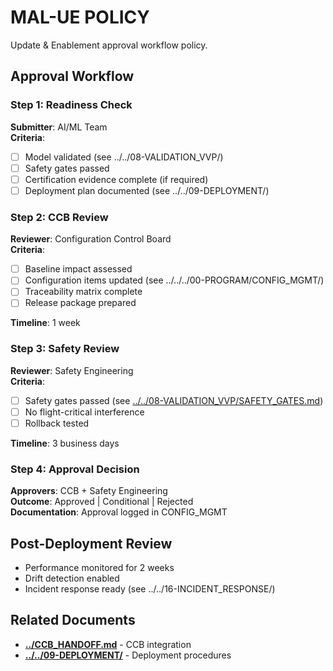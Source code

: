 # MAL-UE POLICY

Update & Enablement approval workflow policy.

## Approval Workflow

### Step 1: Readiness Check

**Submitter**: AI/ML Team  
**Criteria**:
- [ ] Model validated (see ../../08-VALIDATION_VVP/)
- [ ] Safety gates passed
- [ ] Certification evidence complete (if required)
- [ ] Deployment plan documented (see ../../09-DEPLOYMENT/)

### Step 2: CCB Review

**Reviewer**: Configuration Control Board  
**Criteria**:
- [ ] Baseline impact assessed
- [ ] Configuration items updated (see ../../../00-PROGRAM/CONFIG_MGMT/)
- [ ] Traceability matrix complete
- [ ] Release package prepared

**Timeline**: 1 week

### Step 3: Safety Review

**Reviewer**: Safety Engineering  
**Criteria**:
- [ ] Safety gates passed (see [../../08-VALIDATION_VVP/SAFETY_GATES.md](../../08-VALIDATION_VVP/SAFETY_GATES.md))
- [ ] No flight-critical interference
- [ ] Rollback tested

**Timeline**: 3 business days

### Step 4: Approval Decision

**Approvers**: CCB + Safety Engineering  
**Outcome**: Approved | Conditional | Rejected  
**Documentation**: Approval logged in CONFIG_MGMT

## Post-Deployment Review

- Performance monitored for 2 weeks
- Drift detection enabled
- Incident response ready (see ../../16-INCIDENT_RESPONSE/)

## Related Documents

- [**../CCB_HANDOFF.md**](../CCB_HANDOFF.md) - CCB integration
- [**../../09-DEPLOYMENT/**](../../09-DEPLOYMENT/) -  Deployment procedures
